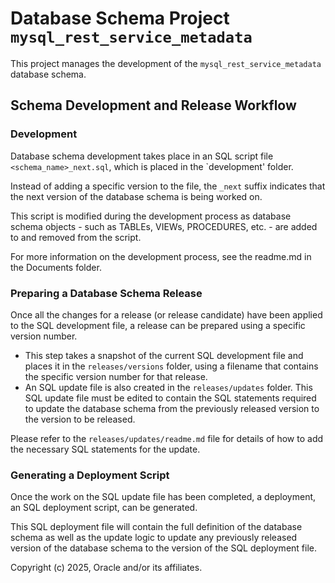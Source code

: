 # Database Schema Project `mysql_rest_service_metadata`

This project manages the development of the `mysql_rest_service_metadata` database schema.

## Schema Development and Release Workflow

### Development

Database schema development takes place in an SQL script file `<schema_name>_next.sql`, which is placed in the `development' folder.

Instead of adding a specific version to the file, the `_next` suffix indicates that the next version of the database schema is being worked on.

This script is modified during the development process as database schema objects - such as TABLEs, VIEWs, PROCEDURES, etc. - are added to and removed from the script.

For more information on the development process, see the readme.md in the Documents folder.

### Preparing a Database Schema Release

Once all the changes for a release (or release candidate) have been applied to the SQL development file, a release can be prepared using a specific version number.

- This step takes a snapshot of the current SQL development file and places it in the `releases/versions` folder, using a filename that contains the specific version number for that release.
- An SQL update file is also created in the `releases/updates` folder. This SQL update file must be edited to contain the SQL statements required to update the database schema from the previously released version to the version to be released.

Please refer to the `releases/updates/readme.md` file for details of how to add the necessary SQL statements for the update.

### Generating a Deployment Script

Once the work on the SQL update file has been completed, a deployment, an SQL deployment script, can be generated.

This SQL deployment file will contain the full definition of the database schema as well as the update logic to update any previously released version of the database schema to the version of the SQL deployment file.

Copyright (c) 2025, Oracle and/or its affiliates.

